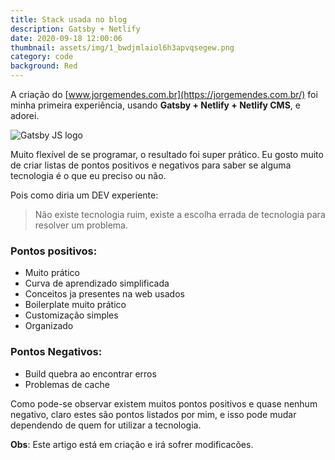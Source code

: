```yaml
---
title: Stack usada no blog
description: Gatsby + Netlify
date: 2020-09-18 12:00:06
thumbnail: assets/img/1_bwdjmlaiol6h3apvqsegew.png
category: code
background: Red
---
```

A criação do [www.jorgemendes.com.br](https://jorgemendes.com.br/) foi minha primeira experiência, usando **Gatsby + Netlify + Netlify CMS**, e adorei. 

![Gatsby JS logo](assets/img/1_bwdjmlaiol6h3apvqsegew.png "Gatsby JS")

Muito flexível de se programar, o resultado foi super prático. Eu gosto muito de criar listas de pontos positivos e negativos para saber se alguma tecnologia é o que eu preciso ou não.

Pois como diria um DEV experiente:

> Não existe tecnologia ruim, existe a escolha errada de tecnologia para resolver um problema. 

### Pontos positivos:

* Muito prático
* Curva de aprendizado simplificada
* Conceitos ja presentes na web usados
* Boilerplate muito prático
* Customização simples
* Organizado

### Pontos Negativos:

* Build quebra ao encontrar erros
* Problemas de cache

Como pode-se observar existem muitos pontos positivos e quase nenhum negativo, claro estes são pontos listados por mim, e isso pode mudar dependendo de quem for utilizar a tecnologia.

**Obs**: Este artigo está em criação e irá sofrer modificacões.